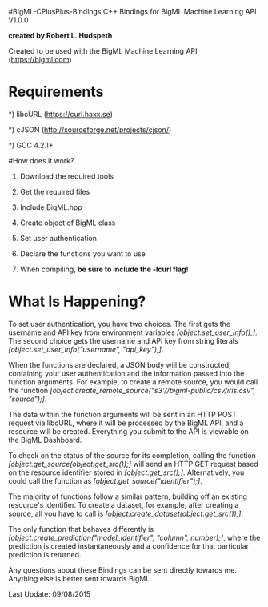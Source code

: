 #BigML-CPlusPlus-Bindings
C++ Bindings for BigML Machine Learning API V1.0.0

<b>created by Robert L. Hudspeth</b>

Created to be used with the BigML Machine Learning API (https://bigml.com)

# Requirements
*) libcURL (https://curl.haxx.se)

*) cJSON (http://sourceforge.net/projects/cjson/)

*) GCC 4.2.1+

#How does it work? 

1) Download the required tools

2) Get the required files

3) Include BigML.hpp

4) Create object of BigML class

5) Set user authentication

6) Declare the functions you want to use

7) When compiling, <b>be sure to include the -lcurl flag!</b>

# What Is Happening?

To set user authentication, you have two choices. The first gets the username and API key from environment variables <i>[object.set_user_info();]</i>. The second choice gets the username and API key from string literals <i>[object.set_user_info("username", "api_key");]</i>.

When the functions are declared, a JSON body will be constructed, containing your user authentication and the information passed into the function arguments. For example, to create a remote source, you would call the function <i>[object.create_remote_source("s3://bigml-public/csv/iris.csv", "source");]</i>.

The data within the function arguments will be sent in an HTTP POST request via libcURL, where it will be processed by the BigML API, and a resource will be created. Everything you submit to the API is viewable on the BigML Dashboard. 

To check on the status of the source for its completion, calling the function <i>[object.get_source(object.get_src());]</i> will send an HTTP GET request based on the resource identifier stored in <i>[object.get_src();]</i>. Alternatively, you could call the function as <i>[object.get_source("identifier");]</i>.

The majority of functions follow a similar pattern, building off an existing resource's identifier. To create a dataset, for example, after creating a source, all you have to call is <i>[object.create_dataset(object.get_src());]</i>.

The only function that behaves differently is <i>[object.create_prediction("model_identifier", "column", number);]</i>, where the prediction is created instantaneously and a confidence for that particular prediction is returned.

Any questions about these Bindings can be sent directly towards me. Anything else is better sent towards BigML.

Last Update: 09/08/2015
